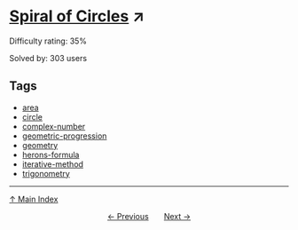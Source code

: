 # [Spiral of Circles](https://projecteuler.net/problem=894) ↗️

Difficulty rating: 35%

Solved by: 303 users
## Tags

- [area](../tags/area.md)
- [circle](../tags/circle.md)
- [complex-number](../tags/complex-number.md)
- [geometric-progression](../tags/geometric-progression.md)
- [geometry](../tags/geometry.md)
- [herons-formula](../tags/herons-formula.md)
- [iterative-method](../tags/iterative-method.md)
- [trigonometry](../tags/trigonometry.md)



---

[↑ Main Index](../README.md)


<div align=center><a href='893.md'>← Previous</a> &nbsp;&nbsp; &nbsp;&nbsp;  <a href='895.md'>Next →</a></div>
